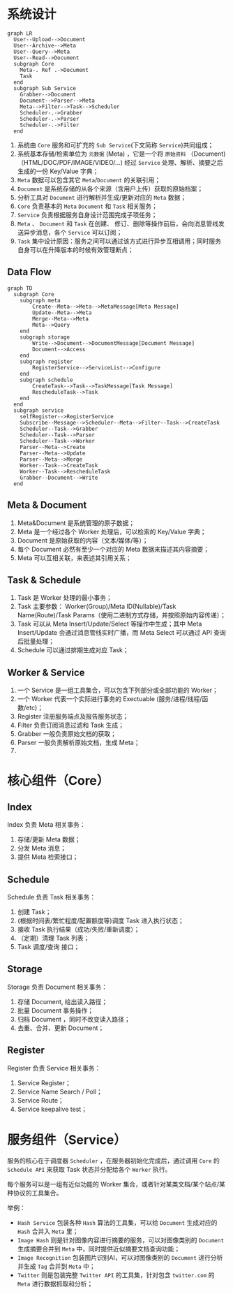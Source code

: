 # 系统设计

```mermaid
graph LR
  User--Upload-->Document
  User--Archive-->Meta
  User--Query-->Meta
  User--Read-->Document
  subgraph Core
    Meta-. Ref .->Document
    Task
  end
  subgraph Sub Service
    Grabber-->Document
    Document-->Parser-->Meta
    Meta-->Filter-->Task-->Scheduler
    Scheduler-.->Grabber
    Scheduler-.->Parser
    Scheduler-.->Filter
  end
```

1. 系统由 `Core` 服务和可扩充的 `Sub Service`(下文简称 `Service`)共同组成；
1. 系统基本存储/检索单位为 `元数据` (Meta) ，它是一个将 `原始资料` （Document)（HTML/DOC/PDF/IMAGE/VIDEO/...) 经过 `Service` 处理、解析、摘要之后生成的一份 Key/Value 字典；
2. `Meta` 数据可以包含其它 `Meta`/`Document` 的关联引用；
3. `Document` 是系统存储的从各个来源（含用户上传）获取的原始档案；
4. 分析工具对 `Document` 进行解析并生成/更新对应的 `Meta` 数据；
6. `Core` 负责基本的 `Meta` `Document` 和 `Task` 相关服务；
7. `Service` 负责根据服务自身设计范围完成子项任务；
8. `Meta` 、 `Document` 和 `Task` 在创建、 修订、删除等操作前后，会向消息管线发送异步消息，各个 `Service` 可以订阅；
9. `Task` 集中设计原因：服务之间可以通过该方式进行异步互相调用；同时服务自身可以在升降版本的时候有效管理断点；

## Data Flow

```mermaid
graph TD
  subgraph Core
    subgraph meta
        Create--Meta-->Meta-->MetaMessage[Meta Message]
        Update--Meta-->Meta
        Merge--Meta-->Meta
        Meta-->Query
    end
    subgraph storage
        Write-->Document-->DocumentMessage[Document Message]
        Document-->Access
    end
    subgraph register
        RegisterService-->ServiceList-->Configure
    end
    subgraph schedule
        CreateTask-->Task-->TaskMessage[Task Message]
        RescheduleTask-->Task
    end
  end
  subgraph service
    selfRegister-->RegisterService
    Subscribe--Message-->Scheduler--Meta-->Filter--Task-->CreateTask
    Scheduler--Task-->Grabber
    Scheduler--Task-->Parser
    Scheduler--Task-->Worker
    Parser--Meta-->Create
    Parser--Meta-->Update
    Parser--Meta-->Merge
    Worker--Task-->CreateTask
    Worker--Task-->RescheduleTask
    Grabber--Document-->Write
  end
```

## Meta & Document

1. Meta&Document 是系统管理的原子数据；
1. Meta 是一个经过各个 Worker 处理后，可以检索的 Key/Value 字典；
1. Document 是原始获取的内容（文本/媒体/等）；
2. 每个 Document 必然有至少一个对应的 Meta 数据来描述其内容摘要；
3. Meta 可以互相关联，来表述其引用关系；

## Task & Schedule

1. Task 是 Worker 处理的最小事务；
2. Task 主要参数： Worker(Group)/Meta ID(Nullable)/Task Name(Route)/Task Params（使用二进制方式存储，并按照原始内容传递）；
2. Task 可以从 Meta Insert/Update/Select 等操作中生成；其中 Meta Insert/Update 会通过消息管线实时广播，而 Meta Select 可以通过 API 查询后批量处理；
3. Schedule 可以通过排期生成对应 Task；

## Worker & Service

1. 一个 Service 是一组工具集合，可以包含下列部分或全部功能的 Worker；
1. 一个 Worker 代表一个实际进行事务的 Exectuable (服务/进程/线程/函数/etc)；
3. Register 注册服务端点及报告服务状态；
2. Filter 负责订阅消息过滤和 Task 生成；
4. Grabber 一般负责原始文档的获取；
5. Parser 一般负责解析原始文档，生成 Meta；
6. 

# 核心组件（Core）

## Index

Index 负责 Meta 相关事务：

1. 存储/更新 Meta 数据；
2. 分发 Meta 消息；
3. 提供 Meta 检索接口；

## Schedule 

Schedule 负责 Task 相关事务：

1. 创建 Task；
2. (根据时间表/繁忙程度/配置额度等)调度 Task 进入执行状态；
3. 接收 Task 执行结果（成功/失败/重新调度）；
4. （定期）清理 Task 列表；
5. Task 调度/查询 接口；

## Storage

Storage 负责 Document 相关事务：

1. 存储 Document, 给出读入路径；
2. 批量 Document 事务操作；
3. 归档 Document ，同时不改变读入路径；
4. 去重、合并、更新 Document；

## Register

Register 负责 Service 相关事务：

1. Service Register；
3. Service Name Search / Poll；
2. Service Route；
4. Service keepalive test；

# 服务组件（Service）

服务的核心在于调度器 `Scheduler` ，在服务器初始化完成后，通过调用 `Core` 的 `Schedule API` 来获取 Task 状态并分配给各个 `Worker` 执行。

每个服务可以是一组有近似功能的 Worker 集合，或者针对某类文档/某个站点/某种协议的工具集合。

举例：

* `Hash Service` 包装各种 `Hash` 算法的工具集，可以给 `Document` 生成对应的 `Hash` 合并入 `Meta` 里；
* `Image Hash` 则是针对图像内容进行摘要的服务，可以对图像类别的 `Document` 生成摘要合并到 `Meta` 中，同时提供近似摘要文档查询功能；
* `Image Recognition` 包装图片识别AI，可以对图像类别的 `Document` 进行分析并生成 `Tag` 合并到 `Meta` 中；
* `Twitter` 则是包装完整 `Twitter API` 的工具集，针对包含 `twitter.com` 的 `Meta` 进行数据抓取和分析；
